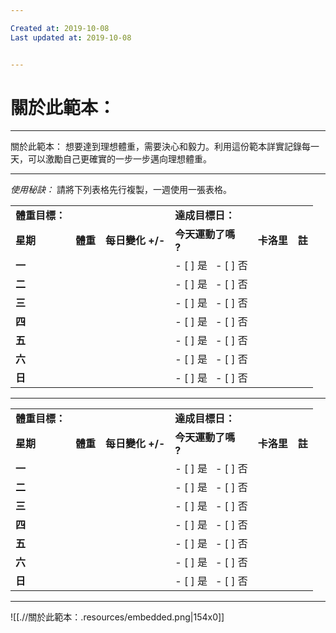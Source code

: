 ```yaml
---

Created at: 2019-10-08
Last updated at: 2019-10-08


---
```


# 關於此範本：


* * *

關於此範本：
想要達到理想體重，需要決心和毅力。利用這份範本詳實記錄每一天，可以激勵自己更確實的一步一步邁向理想體重。

* * *

_使用秘訣：_ 請將下列表格先行複製，一週使用一張表格。

|     |     |     |     |     |     |
| --- | --- | --- | --- | --- | --- |
| **體重目標：** |     |     | **達成目標日：** |     |     |
| **星期** | **體重** | **每日變化** **+/-** | **今天運動了嗎**<br>**?** | **卡洛里** | **註** |
| **一** |     |     | - [ ] 是   - [ ] 否 |     |     |
| **二** |     |     | - [ ] 是   - [ ] 否 |     |     |
| **三** |     |     | - [ ] 是   - [ ] 否 |     |     |
| **四** |     |     | - [ ] 是   - [ ] 否 |     |     |
| **五** |     |     | - [ ] 是   - [ ] 否 |     |     |
| **六** |     |     | - [ ] 是   - [ ] 否 |     |     |
| **日** |     |     | - [ ] 是   - [ ] 否 |     |     |

* * *

|     |     |     |     |     |     |
| --- | --- | --- | --- | --- | --- |
| **體重目標：** |     |     | **達成目標日：** |     |     |
| **星期** | **體重** | **每日變化** **+/-** | **今天運動了嗎**<br>**?** | **卡洛里** | **註** |
| **一** |     |     | - [ ] 是   - [ ] 否 |     |     |
| **二** |     |     | - [ ] 是   - [ ] 否 |     |     |
| **三** |     |     | - [ ] 是   - [ ] 否 |     |     |
| **四** |     |     | - [ ] 是   - [ ] 否 |     |     |
| **五** |     |     | - [ ] 是   - [ ] 否 |     |     |
| **六** |     |     | - [ ] 是   - [ ] 否 |     |     |
| **日** |     |     | - [ ] 是   - [ ] 否 |     |     |

* * *

![[.//關於此範本：.resources/embedded.png\|154x0]]

